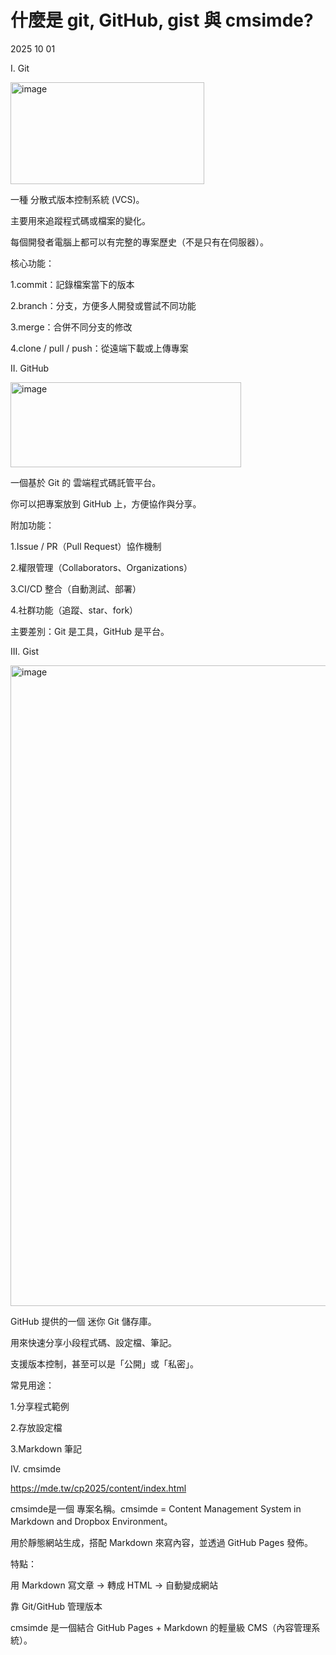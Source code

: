 # 什麼是 git, GitHub, gist 與 cmsimde?
2025 10 01

I. Git 
   
<img width="310" height="163" alt="image" src="https://github.com/user-attachments/assets/1d93a98d-b940-475f-987e-3035c1002ce9" />

一種 分散式版本控制系統 (VCS)。

主要用來追蹤程式碼或檔案的變化。

每個開發者電腦上都可以有完整的專案歷史（不是只有在伺服器）。

核心功能：

1.commit：記錄檔案當下的版本

2.branch：分支，方便多人開發或嘗試不同功能

3.merge：合併不同分支的修改

4.clone / pull / push：從遠端下載或上傳專案 


II. GitHub

 <img width="369" height="136" alt="image" src="https://github.com/user-attachments/assets/423f6f1e-ee10-49c7-86db-b408a965ee67" />
 
一個基於 Git 的 雲端程式碼託管平台。

你可以把專案放到 GitHub 上，方便協作與分享。

附加功能：

1.Issue / PR（Pull Request）協作機制

2.權限管理（Collaborators、Organizations）

3.CI/CD 整合（自動測試、部署）

4.社群功能（追蹤、star、fork）

主要差別：Git 是工具，GitHub 是平台。

III. Gist

   <img width="1355" height="1025" alt="image" src="https://github.com/user-attachments/assets/f36d50af-b85a-4a29-a061-4edc50fbf95f" />


GitHub 提供的一個 迷你 Git 儲存庫。

用來快速分享小段程式碼、設定檔、筆記。

支援版本控制，甚至可以是「公開」或「私密」。

常見用途：

1.分享程式範例

2.存放設定檔

3.Markdown 筆記

IV. cmsimde

https://mde.tw/cp2025/content/index.html

cmsimde是一個 專案名稱。cmsimde = Content Management System in Markdown and Dropbox Environment。

用於靜態網站生成，搭配 Markdown 來寫內容，並透過 GitHub Pages 發佈。

特點：

用 Markdown 寫文章 → 轉成 HTML → 自動變成網站

靠 Git/GitHub 管理版本

cmsimde 是一個結合 GitHub Pages + Markdown 的輕量級 CMS（內容管理系統）。
